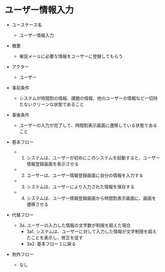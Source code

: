 # ユーザー情報入力

* ユースケース名
    * ユーザー情報入力

* 概要
    * 催促メールに必要な情報をユーザーに登録してもらう

* アクター
    * ユーザー

* 事前条件
    * システムが時間割の情報、課題の情報、他のユーザーの情報など一切持たないクリーンな状態であること

* 事後条件
    * ユーザーの入力が完了して、時間割表示画面に遷移している状態であること

* 基本フロー
    * 1. システムは、ユーザーが初めにこのシステムを起動すると、ユーザー情報登録画面を表示させる
    * 2. ユーザーは、ユーザー情報登録画面に自分の情報を入力する
    * 3. システムは、ユーザーにより入力された情報を保存する
    * 4. システムは、ユーザー情報登録画面から時間割表示画面に、画面を遷移させる

* 代替フロー
    * 3a. ユーザーの入力した情報の文字数が制限を超えた場合
        * 3a1. システムは、ユーザーに対して入力した情報が文字制限を超えたことを表示し、修正を促す
        * 3a2. 基本フロー１に戻る

* 例外フロー
    * なし